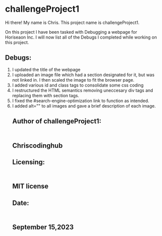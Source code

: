 # challengeProject1

Hi there! My name is Chris. This project name is challengeProject1.

On this project I have been tasked with Debugging a webpage for Horiseaon Inc.
I will now list all of the Debugs I completed while working on this project.

<h2> Debugs: </h2>
<ol>
 <li>I updated the title of the webpage</li>
 <li>I uploaded an image file which had a section designated for it, but was not linked in. I then scaled the image to fit the browser page.</li>
<li>I added various id and class tags to consolidate some css coding</li>
<li>I restructured the HTML semantics removing uneccesary div tags and replacing them with section tags.</li>
<li>I fixed the #search-engine-optimization link to function as intended.</li>
<li>I added alt="" to all images and gave a brief description of each image.</li>



<h2>Author of challengeProject1:<h2>
<br>
Chriscodinghub

<h2>Licensing:<h2>
<br>
MIT license

<h2>Date:<h2>
<br>
September 15,2023